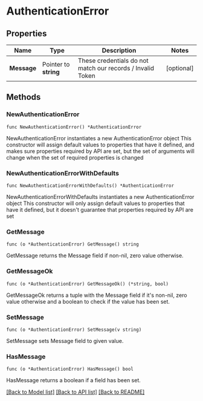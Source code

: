 # AuthenticationError

## Properties

Name | Type | Description | Notes
------------ | ------------- | ------------- | -------------
**Message** | Pointer to **string** | These credentials do not match our records / Invalid Token | [optional] 

## Methods

### NewAuthenticationError

`func NewAuthenticationError() *AuthenticationError`

NewAuthenticationError instantiates a new AuthenticationError object
This constructor will assign default values to properties that have it defined,
and makes sure properties required by API are set, but the set of arguments
will change when the set of required properties is changed

### NewAuthenticationErrorWithDefaults

`func NewAuthenticationErrorWithDefaults() *AuthenticationError`

NewAuthenticationErrorWithDefaults instantiates a new AuthenticationError object
This constructor will only assign default values to properties that have it defined,
but it doesn't guarantee that properties required by API are set

### GetMessage

`func (o *AuthenticationError) GetMessage() string`

GetMessage returns the Message field if non-nil, zero value otherwise.

### GetMessageOk

`func (o *AuthenticationError) GetMessageOk() (*string, bool)`

GetMessageOk returns a tuple with the Message field if it's non-nil, zero value otherwise
and a boolean to check if the value has been set.

### SetMessage

`func (o *AuthenticationError) SetMessage(v string)`

SetMessage sets Message field to given value.

### HasMessage

`func (o *AuthenticationError) HasMessage() bool`

HasMessage returns a boolean if a field has been set.


[[Back to Model list]](../README.md#documentation-for-models) [[Back to API list]](../README.md#documentation-for-api-endpoints) [[Back to README]](../README.md)


